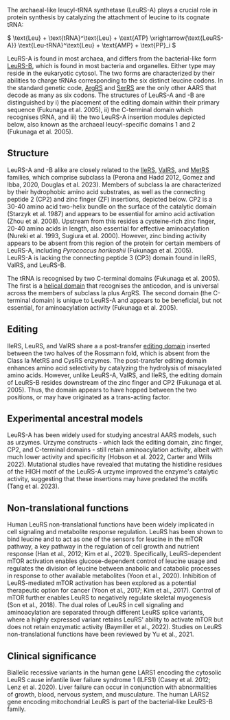 
The archaeal-like leucyl-tRNA synthetase (LeuRS-A) plays a crucial role in protein synthesis by catalyzing the attachment of leucine to its cognate tRNA:





$ \text{Leu} + \text{tRNA}^\text{Leu} + \text{ATP} \xrightarrow{\text{LeuRS-A}} \text{Leu-tRNA}^\text{Leu} + \text{AMP} + \text{PP}_i  $




LeuRS-A is found in most archaea, and differs from the bacterial-like form [LeuRS-B](/class1/leu1), which is found in most bacteria and organelles. 
Either type may reside in the eukaryotic cytosol. 
 The two forms are characterized by their abilities to charge tRNAs corresponding to the six distinct leucine codons.
In the standard genetic code, [ArgRS](/class1/arg) and [SerRS](/class2/ser1) are the only other AARS that decode as many as six codons.
The structures of LeuRS-A and -B are distinguished by 
i) the placement of the editing domain within their primary sequence  (Fukunaga et al. 2005), 
ii) the C-terminal domain which recognises tRNA, and 
iii) the two LeuRS-A insertion modules depicted below, also known as the archaeal leucyl-specific domains 1 and 2 (Fukunaga et al. 2005).


## Structure


LeuRS-A and -B alike are closely related to the [IleRS](/class1/ile), [ValRS](/class1/val), and [MetRS](/class1/met) families, which comprise 
subclass Ia (Perona and Hadd 2012, Gomez and Ibba, 2020, Douglas et al. 2023).
Members of subclass Ia are characterized by their hydrophobic amino acid substrates, as well as the connecting peptide 2 (CP2) and zinc finger (ZF) insertions, depicted below. 
CP2 is a 30-40 amino acid two-helix bundle on the surface of the catalytic domain (Starzyk et al. 1987) and appears to be essential for amino acid activation (Zhou et al. 2008). 
Upstream from this resides a cysteine-rich zinc finger, 20-40 amino acids in length, also essential for effective aminoacylation (Nureki et al. 1993, Sugiura et al. 2000).
However, zinc binding activity appears to be absent from this region of the protein for certain members of LeuRS-A, including *Pyrococcus horikoshii* (Fukunaga et al. 2005).  
LeuRS-A is lacking the connecting peptide 3 (CP3) domain found in IleRS, ValRS, and LeuRS-B. 


The tRNA is recognised by two C-terminal domains (Fukunaga et al. 2005).
The first is a [helical domain](/d/crimvl) that recognises the anticodon, and is universal across the members of subclass Ia plus ArgRS.
The second domain (the C-terminal domain) is unique to LeuRS-A and appears to be beneficial, but not essential, for aminoacylation activity (Fukunaga et al. 2005).



## Editing



IleRS, LeuRS, and ValRS share a a post-transfer [editing domain](/d/edit1a) inserted between the two halves of the Rossmann fold, which is absent from the Class Ia MetRS and CysRS enzymes. 
The post-transfer editing domain enhances amino acid selectivity by catalyzing the hydrolysis of misacylated amino acids. 
However, unlike LeuRS-A, ValRS, and IleRS, the editing domain of LeuRS-B resides downstream of the zinc finger and CP2 (Fukunaga et al. 2005).
Thus, the domain appears to have hopped between the two positions, or may have originated as a trans-acting factor.





## Experimental ancestral models


LeuRS-A has been widely used for studying ancestral AARS models, such as urzymes. 
Urzyme constructs - which lack the editing domain, zinc finger, CP2, and C-terminal domains - still retain aminoacylation activity, albeit with much lower activity and specificity (Hobson et al. 2022, Carter and Wills 2022).
Mutational studies have revealed that mutating the histidine residues of the HIGH motif of the LeuRS-A urzyme improved the enzyme's catalytic activity, suggesting that these insertions may have predated the motifs (Tang et al. 2023).






## Non-translational functions
Human LeuRS non-translational functions have been widely implicated in cell signaling and metabolite response regulation. LeuRS has been shown to bind leucine and to act as one of the sensors for leucine in the mTOR pathway, a key pathway in the regulation of cell growth and nutrient response (Han et al., 2012; Kim et al., 2021). Specifically, LeuRS-dependent mTOR activation enables glucose-dependent control of leucine usage and regulates the division of leucine between anabolic and catabolic processes in response to other available metabolites (Yoon et al., 2020). Inhibition of LeuRS-mediated mTOR activation has been explored as a potential therapeutic option for cancer (Yoon et al., 2017; Kim et al., 2017). Control of mTOR further enables LeuRS to negatively regulate skeletal myogenesis (Son et al., 2018). The dual roles of LeuRS in cell signaling and aminoacylation are separated through different LeuRS splice variants, where a highly expressed variant retains LeuRS' ability to activate mTOR but does not retain enzymatic activity (Baymiller et al., 2022). Studies on LeuRS non-translational functions have been reviewed by Yu et al., 2021. 


## Clinical significance

Biallelic recessive variants in the human gene LARS1 encoding the cytosolic LeuRS cause infantile liver failure syndrome 1 (ILFS1) (Casey et al. 2012; Lenz et al. 2020). Liver failure can occur in conjunction with abnormalities of growth, blood, nervous system, and musculature. 
The human LARS2 gene encoding mitochondrial LeuRS is part of the bacterial-like LeuRS-B family.



